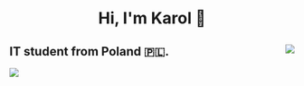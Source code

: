 <h1 align= "center">Hi, I'm Karol 👋</h1>

## IT student from Poland 🇵🇱. <img align="right" src="https://github-readme-stats.vercel.app/api/top-langs/?username=karolstawowski&hide=html&theme=github_dark"> <br>

<img align="left" src="https://github-readme-stats.vercel.app/api?username=karolstawowski&show_icons=true&theme=github_dark&hide=stars,prs">
